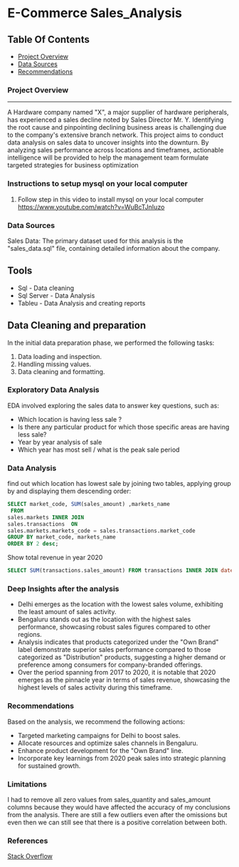 # E-Commerce Sales_Analysis

## Table Of Contents 

- [Project Overview](#project-overview)
- [Data Sources](#data-sources)
- [Recommendations](#recommendations)

### Project Overview 

---
 A Hardware company named "X", a major supplier of hardware peripherals, has experienced a sales decline noted by Sales Director Mr. Y. Identifying the root cause and pinpointing declining business areas is challenging due to the company's extensive branch network. This project aims to conduct data analysis on sales data to uncover insights into the downturn. By analyzing sales performance across locations and timeframes, actionable intelligence will be provided to help the management team formulate targeted strategies for business optimization

### Instructions to setup mysql on your local computer

1. Follow step in this video to install mysql on your local computer https://www.youtube.com/watch?v=WuBcTJnIuzo

### Data Sources 
Sales Data: The primary dataset used for this analysis is the "sales_data.sql" file, containing detailed information about the company.

## Tools
- Sql - Data cleaning 
- Sql Server - Data Analysis
- Tableu - Data Analysis and creating reports

## Data Cleaning and preparation

In the initial data preparation phase, we performed the following tasks:

1. Data loading and inspection.
2. Handling missing values.
3. Data cleaning and formatting.

### Exploratory Data Analysis

EDA involved exploring the sales data to answer key questions, such as:

- Which location is having less sale ?
- Is there any particular product for which those specific areas are having less sale?
- Year by year analysis of sale
- Which year has most sell / what is the peak sale period

### Data Analysis 
find out which location has lowest sale by joining two tables, applying group by and displaying them descending order:

```sql
SELECT market_code, SUM(sales_amount) ,markets_name
 FROM 
sales.markets INNER JOIN
sales.transactions  ON
sales.markets.markets_code = sales.transactions.market_code
GROUP BY market_code, markets_name
ORDER BY 2 desc;
```
Show total revenue in year 2020

```sql
SELECT SUM(transactions.sales_amount) FROM transactions INNER JOIN date ON transactions.order_date=date.date where date.year=2020 and transactions.currency="INR\r" or transactions.currency="USD\r"
```
### Deep Insights after the analysis 
- Delhi emerges as the location with the lowest sales volume, exhibiting the least amount of sales activity.
- Bengaluru stands out as the location with the highest sales performance, showcasing robust sales figures compared to other regions.
- Analysis indicates that products categorized under the "Own Brand" label demonstrate superior sales performance compared to those categorized as "Distribution" products, suggesting a higher demand or preference among consumers for company-branded offerings.
- Over the period spanning from 2017 to 2020, it is notable that 2020 emerges as the pinnacle year in terms of sales revenue, showcasing the highest levels of sales activity during this timeframe.

### Recommendations 
Based on the analysis, we recommend the following actions:

- Targeted marketing campaigns for Delhi to boost sales.
- Allocate resources and optimize sales channels in Bengaluru.
- Enhance product development for the "Own Brand" line.
- Incorporate key learnings from 2020 peak sales into strategic planning for sustained growth.

### Limitations 
I had to remove all zero values from sales_quantity and sales_amount columns because they would have affected the accuracy of my conclusions from the analysis. There are still a few outliers even after the omissions but even then we can still see that there is a positive correlation between both.

### References 
[Stack Overflow](https://stack.com)

